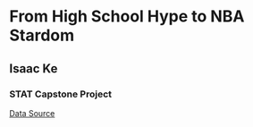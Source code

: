 # From High School Hype to NBA Stardom
## Isaac Ke
### STAT Capstone Project
[Data Source](https://data.world/the-pudding/hype)
